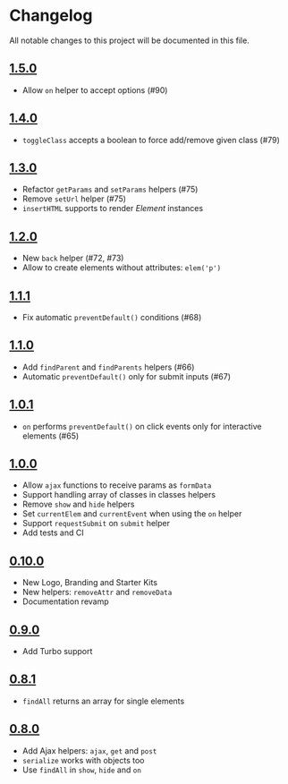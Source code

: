 # Changelog

All notable changes to this project will be documented in this file.

## [1.5.0]

- Allow `on` helper to accept options (#90)

## [1.4.0]

- `toggleClass` accepts a boolean to force add/remove given class (#79)

## [1.3.0]

- Refactor `getParams` and `setParams` helpers (#75)
- Remove `setUrl` helper (#75)
- `insertHTML` supports to render *Element* instances

## [1.2.0]

- New `back` helper (#72, #73)
- Allow to create elements without attributes: `elem('p')`

## [1.1.1]

- Fix automatic `preventDefault()` conditions (#68)

## [1.1.0]

- Add `findParent` and `findParents` helpers (#66)
- Automatic `preventDefault()` only for submit inputs (#67)

## [1.0.1]

- `on` performs `preventDefault()` on click events only for interactive elements (#65)

## [1.0.0]

- Allow `ajax` functions to receive params as `formData`
- Support handling array of classes in classes helpers
- Remove `show` and `hide` helpers
- Set `currentElem` and `currentEvent` when using the `on` helper
- Support `requestSubmit` on `submit` helper
- Add tests and CI

## [0.10.0]

- New Logo, Branding and Starter Kits
- New helpers: `removeAttr` and `removeData`
- Documentation revamp

## [0.9.0]

- Add Turbo support

## [0.8.1]

- `findAll` returns an array for single elements

## [0.8.0]

- Add Ajax helpers: `ajax`, `get` and `post`
- `serialize` works with objects too
- Use `findAll` in `show`, `hide` and `on`

[1.5.0]: https://github.com/ralixjs/ralix/compare/v1.4.0...v1.5.0
[1.4.0]: https://github.com/ralixjs/ralix/compare/v1.3.0...v1.4.0
[1.3.0]: https://github.com/ralixjs/ralix/compare/v1.2.0...v1.3.0
[1.2.0]: https://github.com/ralixjs/ralix/compare/v1.1.1...v1.2.0
[1.1.1]: https://github.com/ralixjs/ralix/compare/v1.1.0...v1.1.1
[1.1.0]: https://github.com/ralixjs/ralix/compare/v1.0.1...v1.1.0
[1.0.1]: https://github.com/ralixjs/ralix/compare/v1.0.0...v1.0.1
[1.0.0]: https://github.com/ralixjs/ralix/compare/v0.10.0...v1.0.0
[0.10.0]: https://github.com/ralixjs/ralix/compare/v0.9.0...v0.10.0
[0.9.0]: https://github.com/ralixjs/ralix/compare/v0.8.1...v0.9.0
[0.8.1]: https://github.com/ralixjs/ralix/compare/v0.8.0...v0.8.1
[0.8.0]: https://github.com/ralixjs/ralix/compare/v0.7.4...v0.8.0
